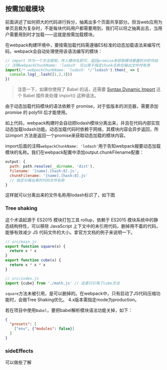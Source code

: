## 按需加载模块

前面讲述了如何把大的代码进行拆分，抽离出多个页面共享部分。但当web应用为单页且极为复杂时，不是每块代码用户都需要用到，我们可以将之抽离出去，当用户需要用到时才加载——这就是按需加载模块。

在webpack构建环境中，要按需加载代码需遵循ES标准的动态加载语法来编写代码，webpack会自动处理使用该语法编写的模块：

```js
// import 作为一个方法使用，传入模块名即可，返回promise来获取模块暴露的对虾你给
// 注释webpackChunkName: 'lodash' 可以用于指定chunk名称在输出文件时有用
import(/* webpackChunkName: 'lodash' */'lodash').then(_ => {
  console.log(_.lash([1,2,3]))
})
```

> 注意一下，如果你使用了 Babel 的话，还需要 [Syntax Dynamic Import](https://link.juejin.im/?target=https%3A%2F%2Fbabeljs.io%2Fdocs%2Fplugins%2Fsyntax-dynamic-import%2F) 这个 Babel 插件来处理 import() 这种语法。

由于动态加载代码模块的语法依赖于 promise，对于低版本的浏览器，需要添加 promise 的 polyfill 后才能使用。

如上代码，webpack构建时会自动把lodash模块分离出来，并且在代码内部实现动态加载lodash功能。动态加载代码时依赖于网络，其模块内容会异步返回，所以import 方法是返回一个promise来获取动态加载的模块内容。

import后面的注释`webpackChunkName: 'lodash'`用于告知webpack艘要动态加载模块的名称。我们在webpack配置中添加output.chunkFilename配置：

```js
output: {
  path: path.resolve(__dirname, 'dist'),
  filename: '[name].[hash:8].js',
  chunkFilename: '[name].[hash:8].js'
  // 指定分离出来的代码文件名称
}
```

这样就可以分离出来的文件名称用lodash标识了，如下图

### Tree shaking

这个术语起源于 ES2015 模块打包工具 rollup，依赖于 ES2015 模块系统中的静态结构特性，可以移除 JavaScript 上下文中的未引用代码，删掉用不着的代码，能够有效减少 JS 代码文件的大小。拿官方文档的例子来说明一下。

```js
// src/main.js
export function square(x) {
  return x * x
}
export function cube(x) {
  return x * x * x
}

// src/index.js
import {cube} from './math.js' // 这里只引用了cube方法
```

`square`方法未被引用，是可以删掉的。在webpack中，只有启动了JS代码压缩功能时，会做Tree Shaking优化。 4.x版本需指定mode为production。

若在项目中使用`Babel`，要把babel解析模块语法功能关掉，如下：

```json
{
  "presets": [
    ["env", {"modules": false}]
  ]
}
```

### sideEffects

可以做些了解
